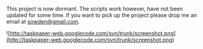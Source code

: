 This project is now dormant. The scripts work however, have not been updated for some time. If you want to pick up the project please drop me an email at sowden@gmail.com.

![http://taskpaper-web.googlecode.com/svn/trunk/screenshot.png](http://taskpaper-web.googlecode.com/svn/trunk/screenshot.png)